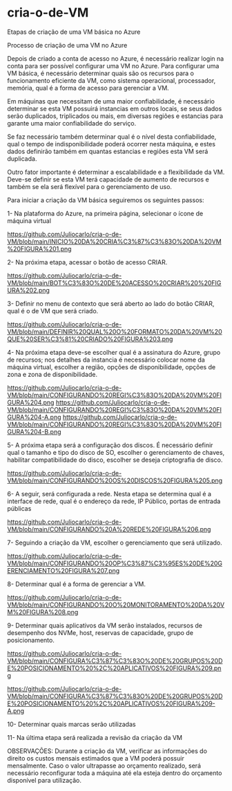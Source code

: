 # cria-o-de-VM
Etapas de criação de uma VM básica no Azure

Processo de criação de uma VM no Azure

Depois de criado a conta de acesso no Azure, é necessário realizar login na conta para ser possível configurar uma VM no Azure.
Para configurar uma VM básica, é necessário determinar quais são os recursos para o funcionamento eficiente da VM, 
como sistema operacional, processador, memória, qual é a forma de acesso para gerenciar a VM.

Em máquinas que necessitam de uma maior confiabilidade, é necessário determinar se esta VM possuirá instancias em outros locais, 
se seus dados serão duplicados, triplicados ou mais, em diversas regiões e estancias para garante uma maior confiabilidade do serviço.

Se faz necessário também determinar qual é o nível desta confiabilidade, qual o tempo de indisponibilidade poderá ocorrer nesta máquina, 
e estes dados definirão também em quantas estancias e regiões esta VM será duplicada. 

Outro fator importante é determinar a escalabilidade e a flexibilidade da VM. 
Deve-se definir se esta VM terá capacidade de aumento de recursos e também se ela será flexível para o gerenciamento de uso.

Para iniciar a criação da VM básica seguiremos os seguintes passos:

1-	Na plataforma do Azure, na primeira página, selecionar o ícone de máquina virtual

https://github.com/Juliocarlo/cria-o-de-VM/blob/main/INICIO%20DA%20CRIA%C3%87%C3%83O%20DA%20VM%20FIGURA%201.png

2-	Na próxima etapa, acessar o botão de acesso CRIAR.

https://github.com/Juliocarlo/cria-o-de-VM/blob/main/BOT%C3%83O%20DE%20ACESSO%20CRIAR%20%20FIGURA%202.png

3-	Definir no menu de contexto que será aberto ao lado do botão CRIAR, qual é o de VM que será criado.

https://github.com/Juliocarlo/cria-o-de-VM/blob/main/DEFINIR%20QUAL%20O%20FORMATO%20DA%20VM%20QUE%20SER%C3%81%20CRIADO%20FIGURA%203.png

4-	Na próxima etapa deve-se escolher qual é a assinatura do Azure, grupo de recursos; nos detalhes da instancia é necessário colocar nome da máquina virtual, 
escolher a região, opções de disponibilidade, opções de zona e zona de disponibilidade.

https://github.com/Juliocarlo/cria-o-de-VM/blob/main/CONFIGURANDO%20REGI%C3%83O%20DA%20VM%20FIGURA%204.png
https://github.com/Juliocarlo/cria-o-de-VM/blob/main/CONFIGURANDO%20REGI%C3%83O%20DA%20VM%20FIGURA%204-A.png
https://github.com/Juliocarlo/cria-o-de-VM/blob/main/CONFIGURANDO%20REGI%C3%83O%20DA%20VM%20FIGURA%204-B.png

5-	A próxima etapa será a configuração dos discos. É necessário definir qual o tamanho e tipo do disco de SO, 
escolher o gerenciamento de chaves, habilitar compatibilidade do disco, escolher se deseja criptografia de disco.

https://github.com/Juliocarlo/cria-o-de-VM/blob/main/CONFIGURANDO%20OS%20DISCOS%20FIGURA%205.png

6-	A seguir, será configurada a rede. Nesta etapa se determina qual é a interface de rede, 
qual é o endereço da rede, IP Público, portas de entrada públicas

https://github.com/Juliocarlo/cria-o-de-VM/blob/main/CONFIGURANDO%20A%20REDE%20FIGURA%206.png

7-	Seguindo a criação da VM, escolher o gerenciamento que será utilizado.

https://github.com/Juliocarlo/cria-o-de-VM/blob/main/CONFIGURANDO%20OP%C3%87%C3%95ES%20DE%20GERENCIAMENTO%20FIGURA%207.png


8-	Determinar qual é a forma de gerenciar a VM.

https://github.com/Juliocarlo/cria-o-de-VM/blob/main/CONFIGURANDO%20O%20MONITORAMENTO%20DA%20VM%20FIGURA%208.png


9-	Determinar quais aplicativos da VM serão instalados, recursos de desempenho dos NVMe, 
host, reservas de capacidade, grupo de posicionamento.

https://github.com/Juliocarlo/cria-o-de-VM/blob/main/CONFIGURA%C3%87%C3%83O%20DE%20GRUPOS%20DE%20POSICIONAMENTO%20%2C%20APLICATIVOS%20FIGURA%209.png

https://github.com/Juliocarlo/cria-o-de-VM/blob/main/CONFIGURA%C3%87%C3%83O%20DE%20GRUPOS%20DE%20POSICIONAMENTO%20%2C%20APLICATIVOS%20FIGURA%209-A.png

10-	Determinar quais marcas serão utilizadas


11-	Na última etapa será realizada a revisão da criação da VM

OBSERVAÇÕES:
Durante a criação da VM, verificar as informações do direito os custos mensais estimados que a VM poderá possuir mensalmente. 
Caso o valor ultrapasse ao orçamento realizado, será necessário reconfigurar toda a máquina até ela esteja dentro do orçamento disponível para utilização. 
